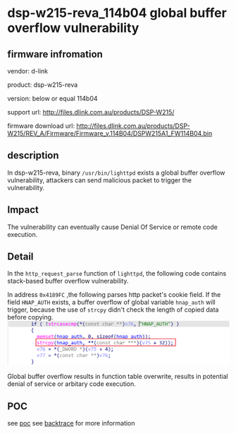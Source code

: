 # dsp-w215-reva_114b04 global buffer overflow vulnerability
## firmware infromation
vendor: d-link

product: dsp-w215-reva

version: below or equal 114b04

support url: http://files.dlink.com.au/products/DSP-W215/

firmware download url: http://files.dlink.com.au/products/DSP-W215/REV_A/Firmware/Firmware_v.114B04/DSPW215A1_FW114B04.bin

## description

In dsp-w215-reva, binary `/usr/bin/lighttpd` exists a global buffer overflow vulnerability, attackers can send malicious packet to trigger the vulnerability.

## Impact

The vulnerability can eventually cause Denial Of Service or remote code execution.

## Detail

In the `http_request_parse` function of `lighttpd`, the following code contains stack-based buffer overflow vulnerability.

In address `0x4189FC` ,the following parses http packet's cookie field. If the field `HNAP_AUTH` exists, a buffer overflow of global variable `hnap_auth` will trigger, because the use of `strcpy` didn't check the length of copied data before copying.
![alt text](image.png)

Global buffer overflow results in function table overwrite, results in potential denial of service or arbitary code execution.

## POC
see [poc](./poc)
see [backtrace](./backtrace) for more information

